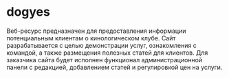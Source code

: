 # dogyes
Веб-ресурс предназначен для предоставления информации потенциальным клиентам о кинологическом клубе. Сайт разрабатывается с целью демонстрации услуг, ознакомления с командой, а также размещения полезных статей для клиентов. Для заказчика сайта будет исполнен функционал администрационной панели с редакцией, добавлением статей и регулировкой цен на услуги.
